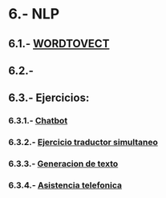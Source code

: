 # 6.- NLP

## 6.1.- [WORDTOVECT](https://colab.research.google.com/drive/1NMOJkdvRD2g-pGCTKWzOed2dhN85f7Tc)

## 6.2.-

## 6.3.- Ejercicios:

### 6.3.1.- [Chatbot](http://google.com/404)

### 6.3.2.- [Ejercicio traductor simultaneo](https://colab.research.google.com/drive/1PM_Mxo3WXGKq7TUMU5H-HjauFNIg5xr7)

### 6.3.3.- [Generacion de texto](http://google.com/404)

### 6.3.4.- [Asistencia telefonica](http://google.com/404)
